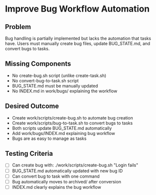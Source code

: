 # Improve Bug Workflow Automation

## Problem
Bug handling is partially implemented but lacks the automation that tasks have. Users must manually create bug files, update BUG_STATE.md, and convert bugs to tasks.

## Missing Components
- No create-bug.sh script (unlike create-task.sh)
- No convert-bug-to-task.sh script
- BUG_STATE.md must be manually updated
- No INDEX.md in work/bugs/ explaining the workflow

## Desired Outcome
- Create work/scripts/create-bug.sh to automate bug creation
- Create work/scripts/bug-to-task.sh to convert bugs to tasks
- Both scripts update BUG_STATE.md automatically
- Add work/bugs/INDEX.md explaining bug workflow
- Bugs are as easy to manage as tasks

## Testing Criteria
- [ ] Can create bug with: ./work/scripts/create-bug.sh "Login fails"
- [ ] BUG_STATE.md automatically updated with new bug ID
- [ ] Can convert bug to task with one command
- [ ] Bug automatically moves to archived/ after conversion
- [ ] INDEX.md clearly explains the bug workflow